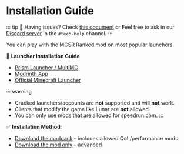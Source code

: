 # Installation Guide

::: tip
  💬 Having issues? Check [this document](./troubleshooting) or Feel free to ask in our [Discord server](https://mcsrranked.com/discord) in the <code>#tech-help</code> channel.
:::

You can play with the MCSR Ranked mod on most popular launchers.

🚀 **Launcher Installation Guide**
- [Prism Launcher / MultiMC](./install_prism)
- [Modrinth App](./install_modrinth)
- [Official Minecraft Launcher](./install_vanilla)

::: warning
- Cracked launchers/accounts are **not** supported and will **not** work.
- Clients that modify the game like Lunar are **not** allowed.
- You can only use mods that [are allowed](https://mods.tildejustin.dev/) for speedrun.com.
:::

✅ **Installation Method**:
- [Download the modpack](https://mcsrranked.com/download) – includes allowed QoL/performance mods  
- [Download the mod only](https://modrinth.com/mod/mcsr-ranked) – advanced